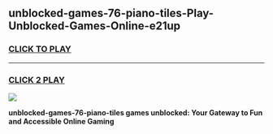 
## unblocked-games-76-piano-tiles-Play-Unblocked-Games-Online-e21up
<h3>
<a href="https://premium76.site?title=unblocked-games-76-piano-tiles&ref=25A">CLICK TO PLAY</a></h3>
<hr>

<h3>
<a href="https://premium76.site?title=unblocked-games-76-piano-tiles&ref=25A">CLICK 2 PLAY</a>
  
</h3>

<a href="https://premium76.site?title=unblocked-games-76-piano-tiles&ref=25A"><img src="https://clearcache.store/games.png"></a>


**unblocked-games-76-piano-tiles games unblocked: Your Gateway to Fun and Accessible Online Gaming**
